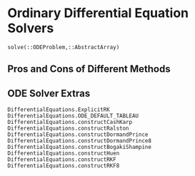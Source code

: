 # Ordinary Differential Equation Solvers

```@docs
solve(::ODEProblem,::AbstractArray)
```

## Pros and Cons of Different Methods

## ODE Solver Extras

```@docs
DifferentialEquations.ExplicitRK
DifferentialEquations.ODE_DEFAULT_TABLEAU
DifferentialEquations.constructCashKarp
DifferentialEquations.constructRalston
DifferentialEquations.constructDormandPrince
DifferentialEquations.constructDormandPrince8
DifferentialEquations.constructBogakiShampine
DifferentialEquations.constructHuen
DifferentialEquations.constructRKF
DifferentialEquations.constructRKF8
```
